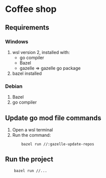 # Coffee shop
## Requirements
### Windows
1. wsl version 2, installed with:
    - go compiler
    - Bazel
    - gazelle => gazelle go package
1. bazel installed

### Debian  
1. Bazel
1. go compiler

## Update go mod file commands
1. Open a wsl terminal
1. Run the command:
    ```
        bazel run //:gazelle-update-repos 
    ```
## Run the project
```
    bazel run //...
```